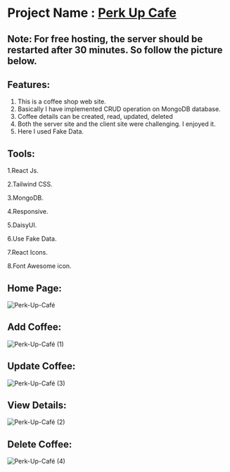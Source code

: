 # Project Name : [Perk Up Cafe](https://perkupcafe.netlify.app/)

## Note: For free hosting, the server should be restarted after 30 minutes. So follow the picture below.

## Features: 
1. This is a coffee shop web site.
2. Basically I have implemented CRUD operation on MongoDB database.
3. Coffee details can be created, read, updated, deleted
4. Both the server site and the client site were challenging. I enjoyed it.
5. Here I used Fake Data.


## Tools: 
1.React Js.

2.Tailwind CSS.

3.MongoDB.

4.Responsive.

5.DaisyUI.

6.Use Fake Data.

7.React Icons.

8.Font Awesome icon.

## Home Page: 
![Perk-Up-Café](https://github.com/user-attachments/assets/15957661-a0a1-4dee-adcd-54d370210a97)

## Add Coffee:
![Perk-Up-Café (1)](https://github.com/user-attachments/assets/a50064c3-b51c-489d-9f04-c16a336406e0)

## Update Coffee:
![Perk-Up-Café (3)](https://github.com/user-attachments/assets/9b08cd9c-ba4e-41c6-ae4b-811f4e6bea5c)

## View Details:
![Perk-Up-Café (2)](https://github.com/user-attachments/assets/9a123d6b-6c9c-4cf0-b4b1-3f338eedcf7b)

## Delete Coffee:
![Perk-Up-Café (4)](https://github.com/user-attachments/assets/0e9b73e4-5f9b-4592-b2e4-7a561667080b)



